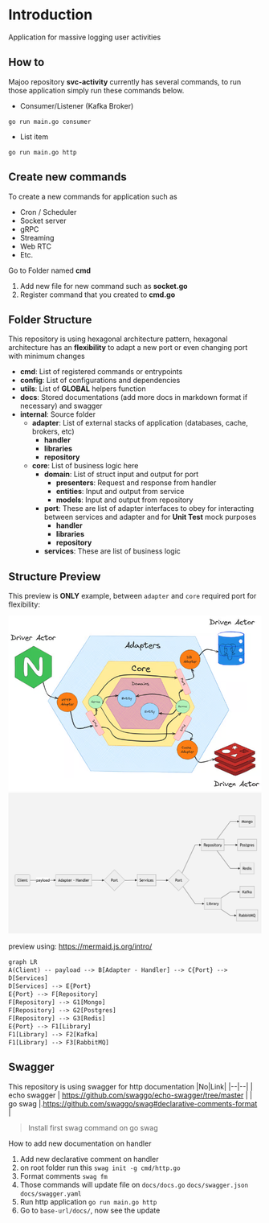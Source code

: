 
# Introduction
Application for massive logging user activities

## How to
Majoo repository **svc-activity** currently has several commands, to run those application simply run these commands below.
- Consumer/Listener (Kafka Broker)
```  
go run main.go consumer  
```  
- List item
```  
go run main.go http  
```  

## Create new commands

To create a new commands for application such as

- Cron / Scheduler
- Socket server
- gRPC
- Streaming
- Web RTC
- Etc.

Go to Folder named **cmd**

1. Add new file for new command such as **socket.go**
2. Register command that you created to **cmd.go**

## Folder Structure
This repository is using hexagonal architecture pattern, hexagonal architecture has an **flexibility** to adapt a new port or even changing port with minimum changes

- **cmd**: List of registered commands or entrypoints
- **config**: List of configurations and dependencies
- **utils**: List of **GLOBAL** helpers function
- **docs**: Stored documentations (add more docs in markdown format if necessary) and swagger
- **internal**: Source folder
    - **adapter**: List of external stacks of application (databases, cache, brokers, etc)
        - **handler**
        - **libraries**
        - **repository**
    - **core**: List of business logic here
        - **domain**: List of struct input and output for port
            - **presenters**: Request and response from handler
            - **entities**: Input and output from service
            - **models**: Input and output from repository
        - **port**: These are list of adapter interfaces to obey for interacting between services and adapter and for **Unit Test** mock purposes
            - **handler**
            - **libraries**
            - **repository**
        - **services**: These are list of business logic


## Structure Preview
This preview is **ONLY**  example, between `adapter` and `core` required port for flexibility:

![hexa architecture](docs/images/hexa.png)
![hexa diagram](docs/images/hexa-uml.png)

preview using: https://mermaid.js.org/intro/
```mermaid  
graph LR  
A(Client) -- payload --> B[Adapter - Handler] --> C{Port} --> D[Services]
D[Services] --> E{Port}
E{Port} --> F[Repository]
F[Repository] --> G1[Mongo]
F[Repository] --> G2[Postgres]
F[Repository] --> G3[Redis]
E{Port} --> F1[Library]
F1[Library] --> F2[Kafka]
F1[Library] --> F3[RabbitMQ]
```

## Swagger

This repository is using swagger for http documentation
|No|Link|
|--|--|
| echo swagger | https://github.com/swaggo/echo-swagger/tree/master |
| go swag |.https://github.com/swaggo/swag#declarative-comments-format |

> Install first swag command on go swag

How to add new documentation on handler
1. Add new declarative comment on handler
2. on root folder run this `swag init -g cmd/http.go`
3. Format comments `swag fm`
4. Those commands will update file on `docs/docs.go` `docs/swagger.json` `docs/swagger.yaml`
5. Run http application `go run main.go http`
6. Go to `base-url/docs/`, now see the update